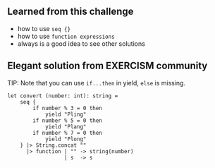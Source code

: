 ## Learned from this challenge

- how to use `seq {}`
- how to use `function expressions`
- always is a good idea to see other solutions

## Elegant solution from EXERCISM community

TIP: Note that you can use `if...then` in yield, `else` is missing.

```f#
let convert (number: int): string =
    seq {
        if number % 3 = 0 then
            yield "Pling"
        if number % 5 = 0 then
            yield "Plang"
        if number % 7 = 0 then
            yield "Plong"
    } |> String.concat ""
      |> function | "" -> string(number)
                  | s  -> s
```